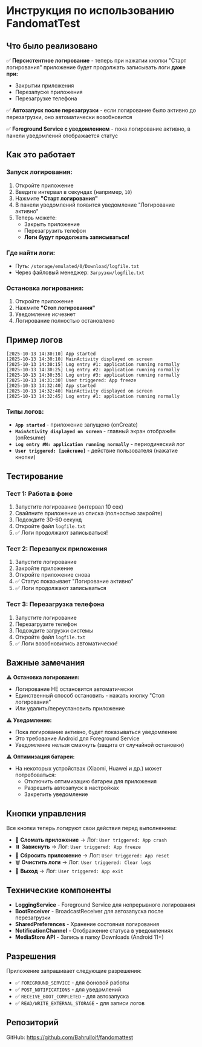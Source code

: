 # Инструкция по использованию FandomatTest

## Что было реализовано

✅ **Персистентное логирование** - теперь при нажатии кнопки "Старт логирования" приложение будет продолжать записывать логи **даже при:**
- Закрытии приложения
- Перезапуске приложения
- Перезагрузке телефона

✅ **Автозапуск после перезагрузки** - если логирование было активно до перезагрузки, оно автоматически возобновится

✅ **Foreground Service с уведомлением** - пока логирование активно, в панели уведомлений отображается статус

## Как это работает

### Запуск логирования:
1. Откройте приложение
2. Введите интервал в секундах (например, `10`)
3. Нажмите **"Старт логирования"**
4. В панели уведомлений появится уведомление "Логирование активно"
5. Теперь можете:
   - Закрыть приложение
   - Перезагрузить телефон
   - **Логи будут продолжать записываться!**

### Где найти логи:
- Путь: `/storage/emulated/0/Download/logfile.txt`
- Через файловый менеджер: `Загрузки/logfile.txt`

### Остановка логирования:
1. Откройте приложение
2. Нажмите **"Стоп логирования"**
3. Уведомление исчезнет
4. Логирование полностью остановлено

## Пример логов

```
[2025-10-13 14:30:10] App started
[2025-10-13 14:30:10] MainActivity displayed on screen
[2025-10-13 14:30:15] Log entry #1: application running normally
[2025-10-13 14:30:25] Log entry #2: application running normally
[2025-10-13 14:30:35] Log entry #3: application running normally
[2025-10-13 14:31:30] User triggered: App freeze
[2025-10-13 14:32:40] App started
[2025-10-13 14:32:40] MainActivity displayed on screen
[2025-10-13 14:32:45] Log entry #1: application running normally
```

### Типы логов:
- **`App started`** - приложение запущено (onCreate)
- **`MainActivity displayed on screen`** - главный экран отображён (onResume)
- **`Log entry #N: application running normally`** - периодический лог
- **`User triggered: [действие]`** - действие пользователя (нажатие кнопки)

## Тестирование

### Тест 1: Работа в фоне
1. Запустите логирование (интервал 10 сек)
2. Свайпните приложение из списка (полностью закройте)
3. Подождите 30-60 секунд
4. Откройте файл `logfile.txt`
5. ✅ Логи продолжают записываться!

### Тест 2: Перезапуск приложения
1. Запустите логирование
2. Закройте приложение
3. Откройте приложение снова
4. ✅ Статус показывает "Логирование активно"
5. ✅ Логи продолжают записываться

### Тест 3: Перезагрузка телефона
1. Запустите логирование
2. Перезагрузите телефон
3. Подождите загрузки системы
4. Откройте файл `logfile.txt`
5. ✅ Логи возобновились автоматически!

## Важные замечания

⚠️ **Остановка логирования:**
- Логирование НЕ остановится автоматически
- Единственный способ остановить - нажать кнопку "Стоп логирования"
- Или удалить/переустановить приложение

⚠️ **Уведомление:**
- Пока логирование активно, будет показываться уведомление
- Это требование Android для Foreground Service
- Уведомление нельзя смахнуть (защита от случайной остановки)

⚠️ **Оптимизация батареи:**
- На некоторых устройствах (Xiaomi, Huawei и др.) может потребоваться:
  - Отключить оптимизацию батареи для приложения
  - Разрешить автозапуск в настройках
  - Закрепить уведомление

## Кнопки управления

Все кнопки теперь логируют свои действия перед выполнением:

- 🔴 **Сломать приложение** → Лог: `User triggered: App crash`
- ⏸️ **Зависнуть** → Лог: `User triggered: App freeze`
- 🔄 **Сбросить приложение** → Лог: `User triggered: App reset`
- 🗑️ **Очистить логи** → Лог: `User triggered: Clear logs`
- 🚪 **Выход** → Лог: `User triggered: App exit`

## Технические компоненты

- **LoggingService** - Foreground Service для непрерывного логирования
- **BootReceiver** - BroadcastReceiver для автозапуска после перезагрузки
- **SharedPreferences** - Хранение состояния логирования
- **NotificationChannel** - Отображение статуса в уведомлениях
- **MediaStore API** - Запись в папку Downloads (Android 11+)

## Разрешения

Приложение запрашивает следующие разрешения:
- ✅ `FOREGROUND_SERVICE` - для фоновой работы
- ✅ `POST_NOTIFICATIONS` - для уведомлений
- ✅ `RECEIVE_BOOT_COMPLETED` - для автозапуска
- ✅ `READ/WRITE_EXTERNAL_STORAGE` - для записи логов

## Репозиторий

GitHub: https://github.com/Bahrulloif/fandomattest
